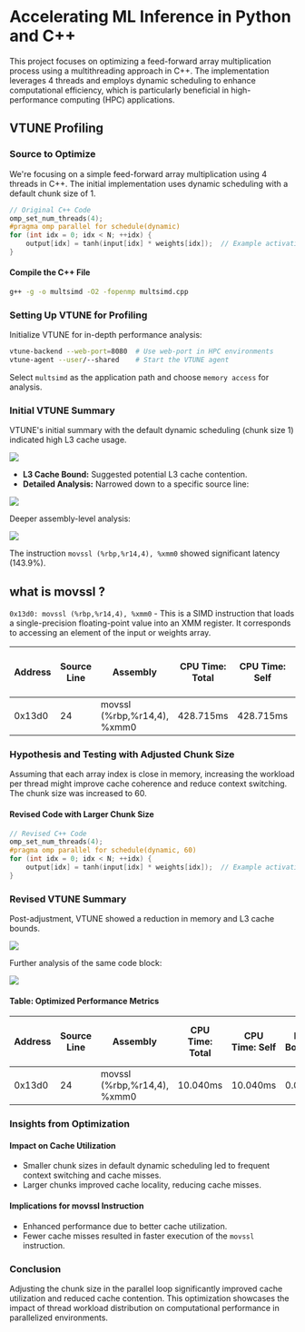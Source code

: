 
# Accelerating ML Inference in Python and C++
This project focuses on optimizing a feed-forward array multiplication process using a multithreading approach in C++. The implementation leverages 4 threads and employs dynamic scheduling to enhance computational efficiency, which is particularly beneficial in high-performance computing (HPC) applications.

## VTUNE Profiling

### Source to Optimize

We're focusing on a simple feed-forward array multiplication using 4 threads in C++. The initial implementation uses dynamic scheduling with a default chunk size of 1.

```cpp
// Original C++ Code
omp_set_num_threads(4);
#pragma omp parallel for schedule(dynamic)
for (int idx = 0; idx < N; ++idx) {
    output[idx] = tanh(input[idx] * weights[idx]);  // Example activation function
}
```

#### Compile the C++ File

```bash
g++ -g -o multsimd -O2 -fopenmp multsimd.cpp
```

### Setting Up VTUNE for Profiling

Initialize VTUNE for in-depth performance analysis:

```bash
vtune-backend --web-port=8080  # Use web-port in HPC environments
vtune-agent --user/--shared    # Start the VTUNE agent
```

Select `multsimd` as the application path and choose `memory access` for analysis.

### Initial VTUNE Summary

VTUNE's initial summary with the default dynamic scheduling (chunk size 1) indicated high L3 cache usage.

![](../../../resources/image.webp)

- **L3 Cache Bound:** Suggested potential L3 cache contention.
- **Detailed Analysis:** Narrowed down to a specific source line:

![](../../../resources/def_dynm_schedule_codeblock.webp)

Deeper assembly-level analysis:

![](../../../resources/no_chunk_L3_hit.webp)

The instruction `movssl (%rbp,%r14,4), %xmm0` showed significant latency (143.9%).

## what is movssl ?

`0x13d0: movssl (%rbp,%r14,4), %xmm0` - This is a SIMD instruction that loads a single-precision floating-point value into an XMM register. It corresponds to accessing an element of the input or weights array.

| Address | Source Line | Assembly                         | CPU Time: Total | CPU Time: Self | L1 Bound | L2 Bound | L3 Bound | DRAM Bound | Store Bound | Memory Bound | Loads: Total | Loads: Self | Stores: Total | Stores: Self | Avg Latency (cycles): Total | Avg Latency (cycles): Self |
|---------|-------------|----------------------------------|-----------------|----------------|----------|----------|----------|------------|-------------|--------------|--------------|-------------|---------------|--------------|----------------------------|---------------------------|
| 0x13d0  | 24          | movssl (%rbp,%r14,4), %xmm0      | 428.715ms       | 428.715ms      | 6.7%     | 0.0%     | 88.2%    | 0.0%       | 0.0%        | 91.7%        | 10,000,300   | 0.0%        | 0             | 0.0%        | 143.9%                      | 287                       |

### Hypothesis and Testing with Adjusted Chunk Size

Assuming that each array index is close in memory, increasing the workload per thread might improve cache coherence and reduce context switching. The chunk size was increased to 60.

#### Revised Code with Larger Chunk Size

```cpp
// Revised C++ Code
omp_set_num_threads(4);
#pragma omp parallel for schedule(dynamic, 60)
for (int idx = 0; idx < N; ++idx) {
    output[idx] = tanh(input[idx] * weights[idx]);  // Example activation function
}
```

### Revised VTUNE Summary

Post-adjustment, VTUNE showed a reduction in memory and L3 cache bounds.

![](../../../resources/L3_optimized.webp)

Further analysis of the same code block:

![](../../../resources/prevented_l3_hit.webp)

#### Table: Optimized Performance Metrics

| Address | Source Line | Assembly                    | CPU Time: Total | CPU Time: Self | L1 Bound | L2 Bound | L3 Bound | DRAM Bound | Store Bound | Memory Bound | Loads: Total | Loads: Self | Stores: Total | Stores: Self | Avg Latency (cycles): Total | Avg Latency (cycles): Self |
|---------|-------------|-----------------------------|-----------------|----------------|----------|----------|----------|------------|-------------|--------------|--------------|-------------|---------------|--------------|----------------------------|---------------------------|
| 0x13d0  | 24          | movssl (%rbp,%r14,4), %xmm0 | 10.040ms        | 10.040ms       | 0.0%     | 0.0%     | 20.8%    | 0.0%       | 0.0%        | 42.6%        | 11,000,330   | 0.0%        | 0             | 0.0%        | 0.0%                       | 0                        |
### Insights from Optimization

#### Impact on Cache Utilization
- Smaller chunk sizes in default dynamic scheduling led to frequent context switching and cache misses.
- Larger chunks improved cache locality, reducing cache misses.

#### Implications for movssl Instruction
- Enhanced performance due to better cache utilization.
- Fewer cache misses resulted in faster execution of the `movssl` instruction.

### Conclusion

Adjusting the chunk size in the parallel loop significantly improved cache utilization and reduced cache contention. This optimization showcases the impact of thread workload distribution on computational performance in parallelized environments.